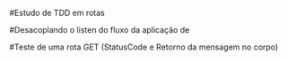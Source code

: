 #Estudo de TDD em rotas

#Desacoplando o listen do fluxo da aplicação de


#Teste de uma rota  GET (StatusCode e Retorno da mensagem no corpo)